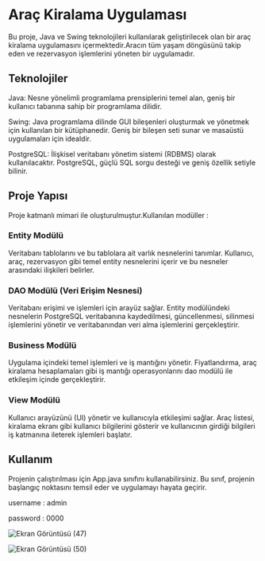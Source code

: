 # Araç Kiralama Uygulaması


Bu proje, Java ve Swing teknolojileri kullanılarak geliştirilecek olan bir araç kiralama uygulamasını içermektedir.Aracın tüm yaşam döngüsünü takip eden ve rezervasyon işlemlerini yöneten bir uygulamadır.

## Teknolojiler

Java: Nesne yönelimli programlama prensiplerini temel alan, geniş bir kullanıcı tabanına sahip bir programlama dilidir.

Swing: Java programlama dilinde GUI bileşenleri oluşturmak ve yönetmek için kullanılan bir kütüphanedir. Geniş bir bileşen seti sunar ve masaüstü uygulamaları için idealdir.

PostgreSQL: İlişkisel veritabanı yönetim sistemi (RDBMS) olarak kullanılacaktır. PostgreSQL, güçlü SQL sorgu desteği ve geniş özellik setiyle bilinir.


## Proje Yapısı

Proje katmanlı mimari ile oluşturulmuştur.Kullanılan modüller :

### Entity Modülü

Veritabanı tablolarını ve bu tablolara ait varlık nesnelerini tanımlar. Kullanıcı, araç, rezervasyon gibi temel entity nesnelerini içerir ve bu nesneler arasındaki ilişkileri belirler.

### DAO Modülü (Veri Erişim Nesnesi)

Veritabanı erişimi ve işlemleri için arayüz sağlar. Entity modülündeki nesnelerin PostgreSQL veritabanına kaydedilmesi, güncellenmesi, silinmesi işlemlerini yönetir ve veritabanından veri alma işlemlerini gerçekleştirir.

### Business Modülü

Uygulama içindeki temel işlemleri ve iş mantığını yönetir. Fiyatlandırma, araç kiralama hesaplamaları gibi iş mantığı operasyonlarını dao modülü ile etkileşim içinde gerçekleştirir.

### View Modülü

Kullanıcı arayüzünü (UI) yönetir ve kullanıcıyla etkileşimi sağlar. Araç listesi, kiralama ekranı gibi kullanıcı bilgilerini gösterir ve kullanıcının girdiği bilgileri iş katmanına ileterek işlemleri başlatır.

## Kullanım 
Projenin çalıştırılması için App.java sınıfını kullanabilirsiniz. Bu sınıf, projenin başlangıç noktasını temsil eder ve uygulamayı hayata geçirir.

username : admin

password : 0000

![Ekran Görüntüsü (47)](https://github.com/gonciii/RentaCarSystem/assets/114026990/96bece7a-ffa3-42e9-ae63-e7049e03564c)

![Ekran Görüntüsü (50)](https://github.com/gonciii/RentaCarSystem/assets/114026990/b689d710-ebff-4a72-beb4-253bc7717d06)


